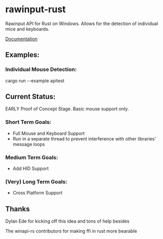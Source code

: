 # rawinput-rust
Rawinput API for Rust on Windows. Allows for the detection of individual mice and keyboards.

[Documentation](http://jonesey13.github.io/rawinput-rust/rawinput/index.html)

## Examples:
### Individual Mouse Detection:
cargo run --example apitest

## Current Status:
EARLY Proof of Concept Stage. Basic mouse support only.

### Short Term Goals: 
* Full Mouse and Keyboard Support
* Run in a separate thread to prevent interference with other libraries' message loops

### Medium Term Goals:
* Add HID Support

### (Very) Long Term Goals:
* Cross Platform Support

## Thanks

Dylan Ede for kicking off this idea and tons of help besides

The winapi-rs contributors for making ffi in rust more bearable
